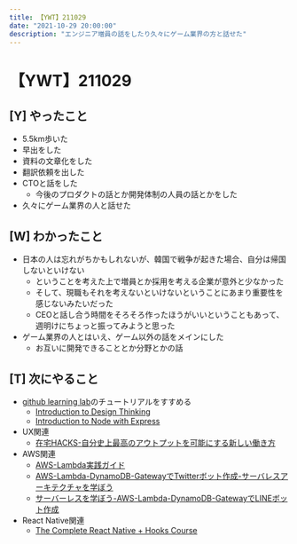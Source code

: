 ```yaml
---
title: 【YWT】211029
date: "2021-10-29 20:00:00"
description: "エンジニア増員の話をしたり久々にゲーム業界の方と話せた"
---
```


# 【YWT】211029

## [Y] やったこと

- 5.5km歩いた
- 早出をした
- 資料の文章化をした
- 翻訳依頼を出した
- CTOと話をした
  - 今後のプロダクトの話とか開発体制の人員の話とかをした
- 久々にゲーム業界の人と話せた

## [W] わかったこと

- 日本の人は忘れがちかもしれないが、韓国で戦争が起きた場合、自分は帰国しないといけない
  - ということを考えた上で増員とか採用を考える企業が意外と少なかった
  - そして、現職もそれを考えないといけないということにあまり重要性を感じないみたいだった
  - CEOと話し合う時間をそろそろ作ったほうがいいということもあって、週明けにちょっと振ってみようと思った
- ゲーム業界の人とはいえ、ゲーム以外の話をメインにした
  - お互いに開発できることとか分野とかの話

## [T] 次にやること

- [github learning lab](https://lab.github.com/githubtraining)のチュートリアルをすすめる
  - [Introduction to Design Thinking](https://lab.github.com/githubtraining/introduction-to-design-thinking)
  - [Introduction to Node with Express](https://lab.github.com/everydeveloper/introduction-to-node-with-express)
- UX関連
  - [在宅HACKS-自分史上最高のアウトプットを可能にする新しい働き方](https://www.amazon.co.jp/dp/4492046704)
- AWS関連
  - [AWS-Lambda実践ガイド](https://www.amazon.co.jp/dp/4295002526)
  - [AWS-Lambda-DynamoDB-GatewayでTwitterボット作成-サーバレスアーキテクチャを学ぼう](https://www.amazon.co.jp/dp/B07MNVF714)
  - [サーバーレスを学ぼう-AWS-Lambda-DynamoDB-GatewayでLINEボット作成](https://www.amazon.co.jp/dp/B084RM69FX)
- React Native関連
  - [The Complete React Native + Hooks Course](https://www.udemy.com/course/the-complete-react-native-and-redux-course/)
